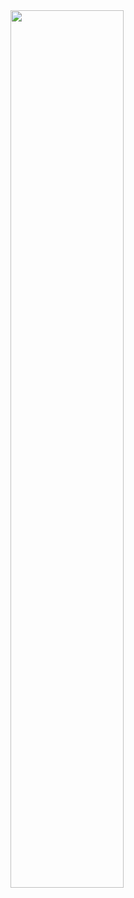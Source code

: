 <!-- 本项目仅仅是为了前来Fork的朋友保留的，原则上不再更新。本项目示范网站地址为：https://klovien.github.io 。

三叶草国际语已更名为“格罗比言·全球语”，新的项目地址为：

* 中文版：https://gitee.com/globien/globien
* 英文版：https://github.com/globien/globien.github.io

### 致谢

1. 这个模板是从这里 [BY](https://github.com/qiubaiying/qiubaiying.github.io) fork 的, 感谢作者BY。 
2. BY的模板应该是从这个模板 [Hux](https://github.com/Huxpro/huxpro.github.io) fork 的, 也一起感谢一下。
3. 感谢 Jekyll、Github Pages 和 Bootstrap!

### License

遵循 MIT 许可证。有关详细,请参阅 [LICENSE](https://github.com/klovien/klovien.github.io/blob/master/LICENSE)。 -->


<img align="center" width="60%" height="60%" src="https://media1.giphy.com/media/67SVlMfSytb5VfvD90/giphy.gif?cid=790b7611b94d64431f3003aa59230fa455c7b5cd6a304ed8&rid=giphy.gif&ct=ts">